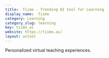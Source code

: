 ```yaml
---
title:  Tiimo - Trending AI tool for Learning
display_name:  Tiimo
category: Learning
category_slug: learning
key: tiimo_ai
website: https://tiimo.ai/
layout: aitool
---
```


Personalized virtual teaching experiences.
